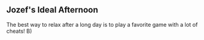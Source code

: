 ## Jozef's Ideal Afternoon
The best way to relax after a long day is to play a favorite game with a lot of cheats! B)